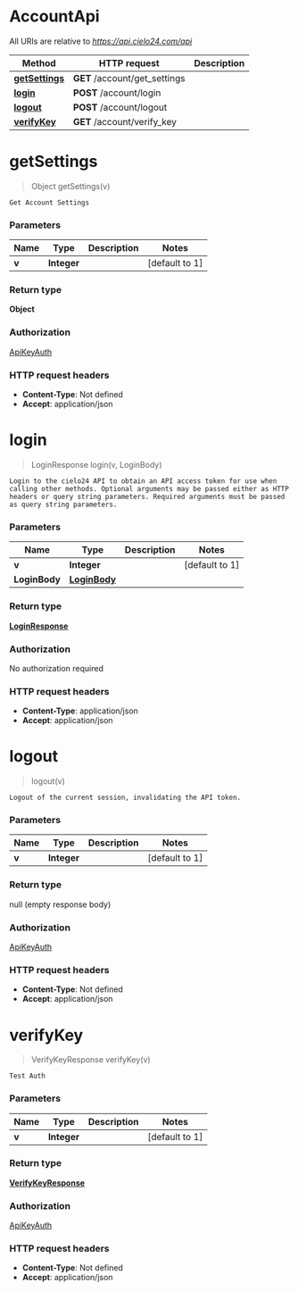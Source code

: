 # AccountApi

All URIs are relative to *https://api.cielo24.com/api*

| Method | HTTP request | Description |
|------------- | ------------- | -------------|
| [**getSettings**](AccountApi.md#getSettings) | **GET** /account/get_settings |  |
| [**login**](AccountApi.md#login) | **POST** /account/login |  |
| [**logout**](AccountApi.md#logout) | **POST** /account/logout |  |
| [**verifyKey**](AccountApi.md#verifyKey) | **GET** /account/verify_key |  |


<a name="getSettings"></a>
# **getSettings**
> Object getSettings(v)



    Get Account Settings

### Parameters

|Name | Type | Description  | Notes |
|------------- | ------------- | ------------- | -------------|
| **v** | **Integer**|  | [default to 1] |

### Return type

**Object**

### Authorization

[ApiKeyAuth](../README.md#ApiKeyAuth)

### HTTP request headers

- **Content-Type**: Not defined
- **Accept**: application/json

<a name="login"></a>
# **login**
> LoginResponse login(v, LoginBody)



    Login to the cielo24 API to obtain an API access token for use when calling other methods. Optional arguments may be passed either as HTTP headers or query string parameters. Required arguments must be passed as query string parameters.

### Parameters

|Name | Type | Description  | Notes |
|------------- | ------------- | ------------- | -------------|
| **v** | **Integer**|  | [default to 1] |
| **LoginBody** | [**LoginBody**](../Models/LoginBody.md)|  | |

### Return type

[**LoginResponse**](../Models/LoginResponse.md)

### Authorization

No authorization required

### HTTP request headers

- **Content-Type**: application/json
- **Accept**: application/json

<a name="logout"></a>
# **logout**
> logout(v)



    Logout of the current session, invalidating the API token.

### Parameters

|Name | Type | Description  | Notes |
|------------- | ------------- | ------------- | -------------|
| **v** | **Integer**|  | [default to 1] |

### Return type

null (empty response body)

### Authorization

[ApiKeyAuth](../README.md#ApiKeyAuth)

### HTTP request headers

- **Content-Type**: Not defined
- **Accept**: application/json

<a name="verifyKey"></a>
# **verifyKey**
> VerifyKeyResponse verifyKey(v)



    Test Auth

### Parameters

|Name | Type | Description  | Notes |
|------------- | ------------- | ------------- | -------------|
| **v** | **Integer**|  | [default to 1] |

### Return type

[**VerifyKeyResponse**](../Models/VerifyKeyResponse.md)

### Authorization

[ApiKeyAuth](../README.md#ApiKeyAuth)

### HTTP request headers

- **Content-Type**: Not defined
- **Accept**: application/json

